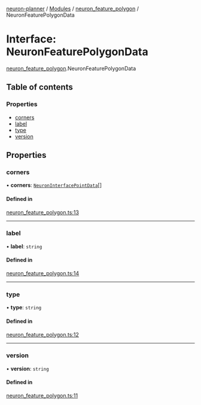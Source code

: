 [neuron-planner](../README.md) / [Modules](../modules.md) / [neuron\_feature\_polygon](../modules/neuron_feature_polygon.md) / NeuronFeaturePolygonData

# Interface: NeuronFeaturePolygonData

[neuron_feature_polygon](../modules/neuron_feature_polygon.md).NeuronFeaturePolygonData

## Table of contents

### Properties

- [corners](neuron_feature_polygon.NeuronFeaturePolygonData.md#corners)
- [label](neuron_feature_polygon.NeuronFeaturePolygonData.md#label)
- [type](neuron_feature_polygon.NeuronFeaturePolygonData.md#type)
- [version](neuron_feature_polygon.NeuronFeaturePolygonData.md#version)

## Properties

### corners

• **corners**: [`NeuronInterfacePointData`](neuron_interfaces.NeuronInterfacePointData.md)[]

#### Defined in

[neuron_feature_polygon.ts:13](https://github.com/vtol-neuron/neuron-planner/blob/4c781e4/src/js/neuron_feature_polygon.ts#L13)

___

### label

• **label**: `string`

#### Defined in

[neuron_feature_polygon.ts:14](https://github.com/vtol-neuron/neuron-planner/blob/4c781e4/src/js/neuron_feature_polygon.ts#L14)

___

### type

• **type**: `string`

#### Defined in

[neuron_feature_polygon.ts:12](https://github.com/vtol-neuron/neuron-planner/blob/4c781e4/src/js/neuron_feature_polygon.ts#L12)

___

### version

• **version**: `string`

#### Defined in

[neuron_feature_polygon.ts:11](https://github.com/vtol-neuron/neuron-planner/blob/4c781e4/src/js/neuron_feature_polygon.ts#L11)
